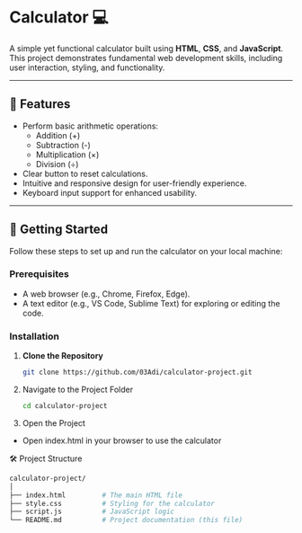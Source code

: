 # Calculator 💻 

A simple yet functional calculator built using **HTML**, **CSS**, and **JavaScript**. This project demonstrates fundamental web development skills, including user interaction, styling, and functionality.

---

## 🔧 Features

- Perform basic arithmetic operations:  
  - Addition (+)  
  - Subtraction (-)  
  - Multiplication (×)  
  - Division (÷)
- Clear button to reset calculations.
- Intuitive and responsive design for user-friendly experience.
- Keyboard input support for enhanced usability.

---

## 🚀 Getting Started

Follow these steps to set up and run the calculator on your local machine:

### Prerequisites
- A web browser (e.g., Chrome, Firefox, Edge).
- A text editor (e.g., VS Code, Sublime Text) for exploring or editing the code.

### Installation

1. **Clone the Repository**  
   ```bash
   git clone https://github.com/03Adi/calculator-project.git
2. Navigate to the Project Folder
   ```bash
   cd calculator-project
3. Open the Project
 - Open index.html in your browser to use the calculator

🛠️ Project Structure
   ```bash
   calculator-project/
   │
   ├── index.html         # The main HTML file
   ├── style.css          # Styling for the calculator
   ├── script.js          # JavaScript logic
   └── README.md          # Project documentation (this file)
